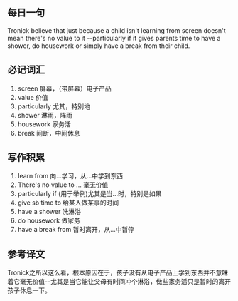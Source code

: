 ## 每日一句
Tronick believe that just because a child isn't learning from screen doesn't mean there's no value to it --particularly if it 
gives parents time to have a shower, do housework or simply have a break from their child.

## 必记词汇
1. screen 屏幕，（带屏幕）电子产品
2. value 价值
3. particularly 尤其，特别地
4. shower 淋雨，阵雨
5. housework 家务活
6. break 间断，中间休息

## 写作积累
1. learn from 向...学习，从...中学到东西
2. There's no value to ... 毫无价值
3. particularly if (用于举例)尤其是当...时，特别是如果
4. give sb time to 给某人做某事的时间
5. have a shower 洗淋浴
6. do housework 做家务
7. have a break from 暂时离开，从...中暂停

## 参考译文
Tronick之所以这么看，根本原因在于，孩子没有从电子产品上学到东西并不意味着它毫无价值--尤其是当它能让父母有时间冲个淋浴，做些家务活只是暂时的离开孩子休息一下。
